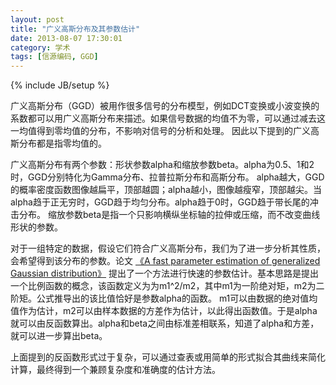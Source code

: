 ```yaml
---
layout: post
title: "广义高斯分布及其参数估计"
date: 2013-08-07 17:30:01
category: 学术
tags: [信源编码, GGD]
---
```

{% include JB/setup %}

广义高斯分布（GGD）被用作很多信号的分布模型，例如DCT变换或小波变换的系数都可以用广义高斯分布来描述。如果信号数据的均值不为零，可以通过减去这一均值得到零均值的分布，不影响对信号的分析和处理。
因此以下提到的广义高斯分布都是指零均值的。

<!--more-->
广义高斯分布有两个参数：形状参数alpha和缩放参数beta。alpha为0.5、1和2时，GGD分别特化为Gamma分布、拉普拉斯分布和高斯分布。
alpha越大，GGD的概率密度函数图像越扁平，顶部越圆；alpha越小，图像越瘦窄，顶部越尖。当alpha趋于正无穷时，GGD趋于均匀分布。alpha趋于0时，GGD趋于带长尾的冲击分布。
缩放参数beta是指一个只影响横纵坐标轴的拉伸或压缩，而不改变曲线形状的参数。

对于一组特定的数据，假设它们符合广义高斯分布，我们为了进一步分析其性质，会希望得到该分布的参数。论文
[《A fast parameter estimation of generalized Gaussian distribution》](http://ieeexplore.ieee.org/xpls/abs_all.jsp?arnumber=4128961&tag=1)
提出了一个方法进行快速的参数估计。基本思路是提出一个比例函数的概念，该函数定义为为m1^2/m2，其中m1为一阶绝对矩，m2为二阶矩。公式推导出的该比值恰好是参数alpha的函数。
m1可以由数据的绝对值均值作为估计，m2可以由样本数据的方差作为估计，以此得出函数值。于是alpha就可以由反函数算出。alpha和beta之间由标准差相联系，知道了alpha和方差，就可以进一步算出beta。

上面提到的反函数形式过于复杂，可以通过查表或用简单的形式拟合其曲线来简化计算，最终得到一个兼顾复杂度和准确度的估计方法。
